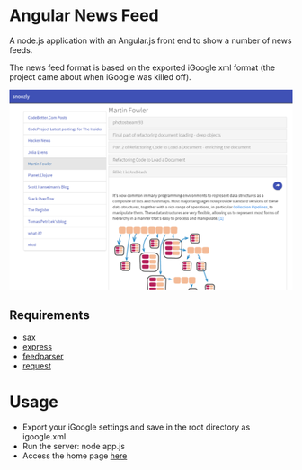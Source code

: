 #  Angular News Feed

A node.js application with an Angular.js front end to show a number of news feeds.

The news feed format is based on the exported iGoogle xml format (the project came about when iGoogle was killed off).

![Screen shot](https://github.com/mattchanner/angular-news-feed/blob/master/screenshot.png)

## Requirements

- [sax](https://github.com/isaacs/sax-js)
- [express](http://expressjs.com/)
- [feedparser](https://github.com/danmactough/node-feedparser)
- [request](https://github.com/mikeal/request)

# Usage

- Export your iGoogle settings and save in the root directory as igoogle.xml
- Run the server:
    node app.js
- Access the home page [here](http://localhost:3000)
